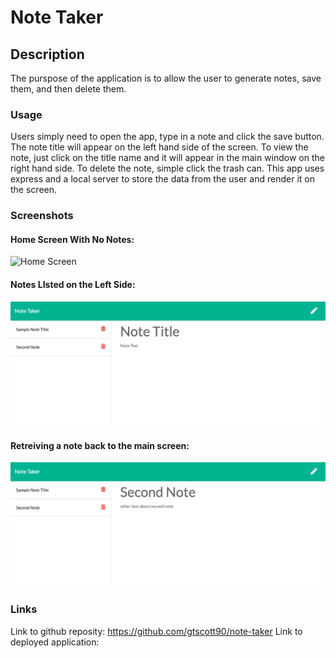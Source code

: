# Note Taker

## Description 

The purspose of the application is to allow the user to generate notes, save them, and then delete them. 

### Usage
Users simply need to open the app, type in a note and click the save button. The note title will appear on the left hand side of the screen. To view the note, just click on the title name and it will appear in the main window on the right hand side. To delete the note, simple click the trash can. This app uses express and a local server to store the data from the user and render it on the screen. 

### Screenshots
#### Home Screen With No Notes:
![Home Screen](./Assets/homescreenpng)
#### Notes LIsted on the Left Side:
![Notes Listed](./Assets/notes.png)
#### Retreiving a note back to the main screen:
![Retreiving a Note](./Assets/secondnotemain.png)

### Links
Link to github reposity: https://github.com/gtscott90/note-taker
Link to deployed application: 
